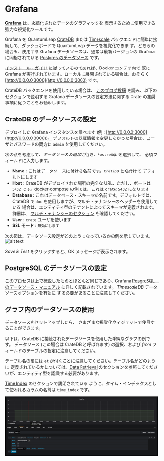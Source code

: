 # Grafana

[**Grafana**](https://grafana.com/) は、永続化されたデータのグラフィックを
表示するために使用できる強力な視覚化ツールです。

Grafana を QuantumLeap [CrateDB](./crate.md) または [Timescale](./timescale.md)
バックエンドに簡単に接続して、ダッシュボードで QuantumLeap データを視覚化できま
す。どちらの場合も、使用する Grafana データソースは、通常は最新バージョンの
Grafana に同梱されている
[Postgres のデータソース](http://docs.grafana.org/features/datasources/postgres/)
です。

[インストール・ガイド](./index.md) に従っているのであれば、Docker コンテナ内で
既に Grafana が実行されています。ローカルに展開されている場合は、おそらく
[http://0.0.0.0:3000](http://0.0.0.0:3000) です。

CrateDB バックエンドを使用している場合は、
[このブログ投稿](https://crate.io/a/pair-cratedb-with-grafana-an-open-platform-for-time-series-data-visualization/)
を読み、以下のセクションで説明する Grafana データソースの設定方法に関する
Crate の推奨事項に従うことをお勧めします。

## CrateDB のデータソースの設定

デプロイした Grafana インスタンスを調べます
(例 : [http://0.0.0.0:3000](http://0.0.0.0:3000))。
デフォルトの認証情報を変更しなかった場合は、ユーザとパスワードの両方に
`admin` を使用してください。

次の点を考慮して、*データソースの追加*に行き、`PostreSQL` を選択して、
必須フィールドに入力します。

- **Name** : これはデータソースに付ける名前です。`CrateDB` と名付けて
  デフォルトにします
- **Host** : CrateDB がデプロイされた場所の完全な URL、ただし、ポートは
  `5432` です。docker-compose の例では、これは `crate:5432` になります
- **Database** : これはデータベース・スキーマの名前です。デフォルトでは、
  CrateDB で `doc` を使用しますが、マルチ・テナンシーのヘッダーを使用している
  場合は、エンティティ型のテナントによってスキーマが定義されます。詳細は、
  [マルチ・テナンシーのセクション](../user/index.md#multi-tenancy)
  を確認してください。
- **User** : `crate` ユーザを使います
- **SSL モード** : `無効にします`

次の図は、データソース設定がどのようになっているかの例を示しています。
![alt text](../rsrc/postgres_datasource.png "Configuring the DataSource")

*Save & Test* をクリックすると、OK メッセージが表示されます。

## PostgreSQL のデータソースの設定

このプロセスは上で概説したものとほとんど同じであり、Grafana
[PosgreSQL　のデータソース・マニュアル](https://grafana.com/docs/features/datasources/postgres/)
に詳しく記載されています。 *TimescaleDB* データソースオプションを有効に
する必要があることに注意してください。

## グラフ内のデータソースの使用

データソースをセットアップしたら、
さまざまな視覚化ウィジェットで使用することができます。

以下は、CrateDB に接続されたデータソースを使用した単純なグラフの例です。
データソース (この場合は CrateDB と呼ばれます) の選択、および *from*
フィールドのテーブルの指定に注意してください。

テーブル名の前には `et` が付くことに注意してください。テーブル名がどのように
定義されているかについては、[Data Retrieval](../user/index.md#data-retrieval)
のセクションを参照してくださいが、エンティティ型を認識する必要があります。

[Time Index](../user/index.md##data-retrieval) のセクションで説明されている
ように、タイム・インデックスとして使われるカラムの名前は `time_index` です。

![alt text](../../manuals/rsrc/graph_example.png "Using the DataSource in your Graph")
